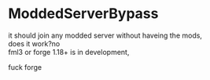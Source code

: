 # ModdedServerBypass
it should join any modded server without haveing the mods,   
does it work?no   
fml3 or forge 1.18+ is in development,   








fuck forge 
